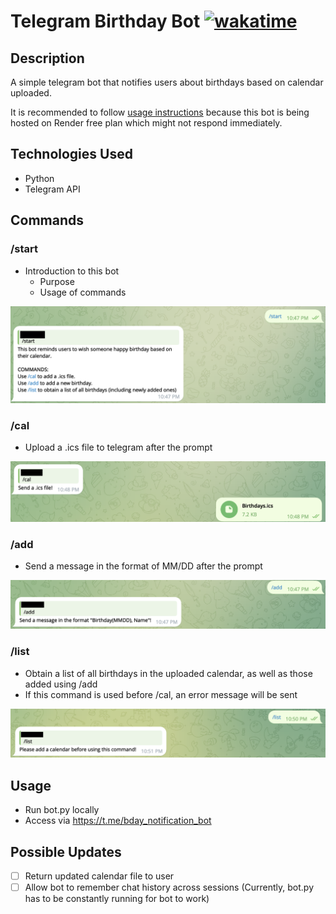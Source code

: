 # Telegram Birthday Bot [![wakatime](https://wakatime.com/badge/user/018e18e4-ea39-46c6-b3da-dcbf7a45a702/project/b655e4b8-c8e9-4ef3-859a-0c13c2ffbc9c.svg)](https://wakatime.com/badge/user/018e18e4-ea39-46c6-b3da-dcbf7a45a702/project/b655e4b8-c8e9-4ef3-859a-0c13c2ffbc9c)
## Description
A simple telegram bot that notifies users about birthdays based on calendar uploaded.

It is recommended to follow [usage instructions](#Usage) because this bot is being hosted on Render free plan which might not respond immediately.

## Technologies Used
- Python
- Telegram API
## Commands
### /start
- Introduction to this bot
    - Purpose
    - Usage of commands

![alt text](Images/start.png)
### /cal
- Upload a .ics file to telegram after the prompt

![alt text](Images/cal.png)
### /add
- Send a message in the format of MM/DD after the prompt

![alt text](Images/add.png)
### /list
- Obtain a list of all birthdays in the uploaded calendar, as well as those added using /add
- If this command is used before /cal, an error message will be sent

![alt text](Images/list.png)

## Usage 
- Run bot.py locally
- Access via https://t.me/bday_notification_bot 

## Possible Updates 
- [ ] Return updated calendar file to user
- [ ] Allow bot to remember chat history across sessions (Currently, bot.py has to be constantly running for bot to work)
